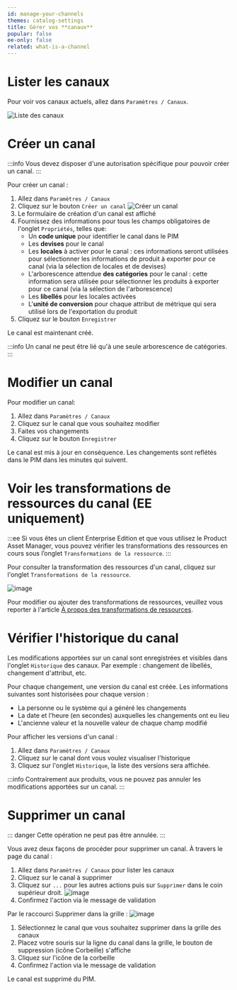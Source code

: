 ```yaml
---
id: manage-your-channels
themes: catalog-settings
title: Gérer vos **canaux**
popular: false
ee-only: false
related: what-is-a-channel
---
```


# Lister les canaux

Pour voir vos canaux actuels, allez dans `Paramètres / Canaux`.

![Liste des canaux](Settings_Channels_fr.png)

# Créer un canal

:::info
Vous devez disposer d'une autorisation spécifique pour pouvoir créer un canal.
:::

Pour créer un canal :
1. Allez dans `Paramètres / Canaux`
1. Cliquez sur le bouton `Créer un canal`
![Créer un canal](Settings_Channels_Create_fr.png)
1. Le formulaire de création d'un canal est affiché
1. Fournissez des informations pour tous les champs obligatoires de l'onglet `Propriétés`, telles que:
    - Un **code unique** pour identifier le canal dans le PIM
    - Les **devises** pour le canal
    - Les **locales** à activer pour le canal : ces informations seront utilisées pour sélectionner les informations de produit à exporter pour ce canal (via la sélection de locales et de devises)
    - L'arborescence attendue **des catégories** pour le canal : cette information sera utilisée pour sélectionner les produits à exporter pour ce canal (via la sélection de l'arborescence)
    - Les **libellés** pour les locales activées
    - L'**unité de conversion** pour chaque attribut de métrique qui sera utilisé lors de l'exportation du produit
1. Cliquez sur le bouton `Enregistrer`

Le canal est maintenant créé.

:::info
Un canal ne peut être lié qu'à une seule arborescence de catégories.
:::

# Modifier un canal

Pour modifier un canal:
1. Allez dans `Paramètres / Canaux`
1. Cliquez sur le canal que vous souhaitez modifier
1. Faites vos changements
1. Cliquez sur le bouton `Enregistrer`

Le canal est mis à jour en conséquence. Les changements sont reflétés dans le PIM dans les minutes qui suivent.


# Voir les transformations de ressources du canal (EE uniquement)

:::ee
Si vous êtes un client Enterprise Edition et que vous utilisez le Product Asset Manager, vous pouvez vérifier les transformations des ressources en cours sous l’onglet `Transformations de la ressource`.
:::

Pour consulter la transformation des ressources d'un canal, cliquez sur l'onglet `Transformations de la ressource`.

![image](Settings_ChannelsAssetstransformations_fr.png)

Pour modifier ou ajouter des transformations de ressources, veuillez vous reporter à l'article [À propos des transformations de ressources](assets-transformation.html).

# Vérifier l'historique du canal

Les modifications apportées sur un canal sont enregistrées et visibles dans l'onglet `Historique` des canaux. Par exemple : changement de libellés, changement d'attribut, etc.

Pour chaque changement, une version du canal est créée. Les informations suivantes sont historisées pour chaque version :

- La personne ou le système qui a généré les changements
- La date et l'heure (en secondes) auxquelles les changements ont eu lieu
- L'ancienne valeur et la nouvelle valeur de chaque champ modifié

Pour afficher les versions d'un canal :
1. Allez dans `Paramètres / Canaux`
1. Cliquez sur le canal dont vous voulez visualiser l'historique
1. Cliquez sur l'onglet `Historique`, la liste des versions sera affichée.

:::info
Contrairement aux produits, vous ne pouvez pas annuler les modifications apportées sur un canal.
:::

# Supprimer un canal

::: danger
Cette opération ne peut pas être annulée.
:::

Vous avez deux façons de procéder pour supprimer un canal.
À travers le page du canal :
1. Allez dans `Paramètres / Canaux` pour lister les canaux
1. Cliquez sur le canal à supprimer
1. Cliquez sur `...` pour les autres actions puis sur `Supprimer` dans le coin supérieur droit.
  ![image](Settings_ChannelDeleteEdit_fr.png)
1. Confirmez l'action via le message de validation

Par le raccourci Supprimer dans la grille :
  ![image](Settings_ChannelDeleteHover_fr.png)
1. Sélectionnez le canal que vous souhaitez supprimer dans la grille des canaux
1. Placez votre souris sur la ligne du canal dans la grille, le bouton de suppression (icône Corbeille) s'affiche
1. Cliquez sur l'icône de la corbeille
1. Confirmez l'action via le message de validation

Le canal est supprimé du PIM.
